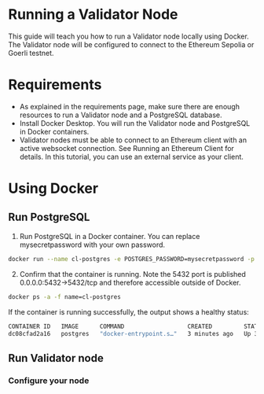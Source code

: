 # Running a Validator Node

This guide will teach you how to run a Validator node locally using Docker. The Validator node will be configured to connect to the Ethereum Sepolia or Goerli testnet.

# Requirements

- As explained in the requirements page, make sure there are enough resources to run a Validator node and a PostgreSQL database.
- Install Docker Desktop. You will run the Validator node and PostgreSQL in Docker containers.
- Validator nodes must be able to connect to an Ethereum client with an active websocket connection. See Running an Ethereum Client for details. In this tutorial, you can use an external service as your client.

# Using Docker

## Run PostgreSQL

1. Run PostgreSQL in a Docker container. You can replace mysecretpassword with your own password.

```bash
docker run --name cl-postgres -e POSTGRES_PASSWORD=mysecretpassword -p 5432:5432 -d postgres
```

2. Confirm that the container is running. Note the 5432 port is published 0.0.0.0:5432->5432/tcp and therefore accessible outside of Docker.

```bash
docker ps -a -f name=cl-postgres
```

If the container is running successfully, the output shows a healthy status:

```bash
CONTAINER ID   IMAGE      COMMAND                  CREATED         STATUS         PORTS                    NAMES
dc08cfad2a16   postgres   "docker-entrypoint.s…"   3 minutes ago   Up 3 minutes   0.0.0.0:5432->5432/tcp   cl-postgres
```

## Run Validator node

### Configure your node
